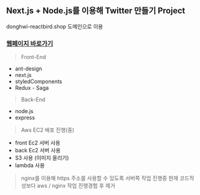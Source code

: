 ## Next.js + Node.js를 이용해 Twitter 만들기 Project

donghwi-reactbird.shop 도메인으로 이용

### [웹페이지 바로가기](http://donghwi-reactbird.shop/)

> Front-End
- ant-design
- next.js
- styledComponents
- Redux - Saga

> Back-End
- node.js
- express

> Aws EC2 배포 진행(중)
- front Ec2 서버 사용
- back Ec2 서버 사용
- S3 사용 (이미지 올리기)
- lambda 사용

> nginx를 이용해 https 주소를 사용할 수 있도록 서버쪽 작업 진행중 현재 코드작성보다 aws / nginx 작업 진행경험 후 제거
